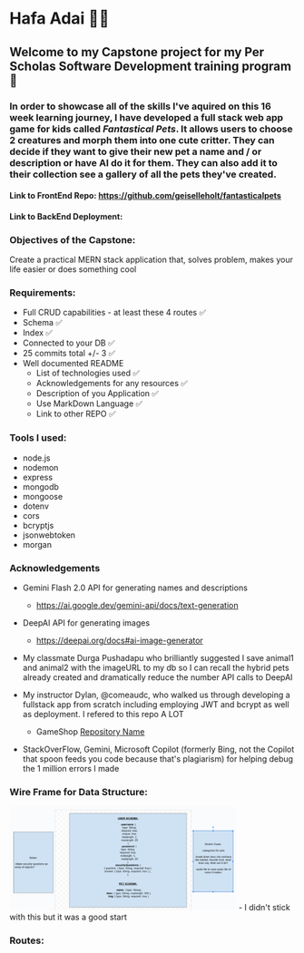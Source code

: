 
# Hafa Adai 🌻🐡

## Welcome to my Capstone project for my Per Scholas Software Development training program 🎊

### In order to showcase all of the skills I've aquired on this 16 week learning journey, I have developed a full stack web app game for kids called ***Fantastical Pets***. It allows users to choose 2 creatures and morph them into one cute critter. They can decide if they want to give their new pet a name and / or description or have AI do it for them. They can also add it to their collection see a gallery of all the pets they've created.

#### Link to FrontEnd Repo: https://github.com/geiselleholt/fantasticalpets
#### Link to BackEnd Deployment:

### Objectives of the Capstone:
Create a practical MERN stack application that, solves problem, makes your life easier or does something cool

### Requirements:
- Full CRUD capabilities - at least these 4 routes ✅
- Schema ✅
- Index ✅
- Connected to your DB ✅
- 25 commits total +/- 3 ✅
- Well documented README
    - List of technologies used ✅
    - Acknowledgements for any resources ✅
    - Description of you Application ✅
    - Use MarkDown Language ✅
    - Link to other REPO ✅

### Tools I used:
- node.js
- nodemon
- express
- mongodb
- mongoose
- dotenv
- cors
- bcryptjs
- jsonwebtoken
- morgan

### Acknowledgements
- Gemini Flash 2.0 API for generating names and descriptions
    - https://ai.google.dev/gemini-api/docs/text-generation

- DeepAI API for generating images
    - https://deepai.org/docs#ai-image-generator

- My classmate Durga Pushadapu who brilliantly suggested I save animal1 and animal2 with the imageURL to my db so I can recall the hybrid pets already created and dramatically reduce the number API calls to DeepAI

- My instructor Dylan, @comeaudc, who walked us through developing a fullstack app from scratch including employing JWT and bcrypt as well as deployment. I refered to this repo A LOT
    - GameShop [Repository Name](https://github.com/comeaudc/TheGamesShopBE)

- StackOverFlow, Gemini, Microsoft Copilot (formerly Bing, not the Copilot that spoon feeds you code because that's plagiarism) for helping debug the 1 million errors I made

### Wire Frame for Data Structure:
<img src="images/dataStructure.png" alt="Wireframe of Data Structure" width="400">
- I didn't stick with this but it was a good start

### Routes:

